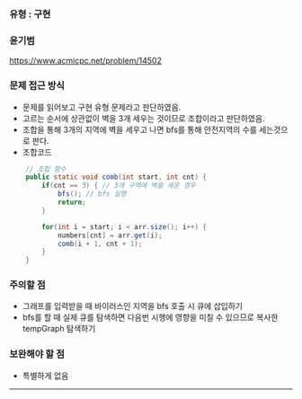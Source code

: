### 유형 : 구현
### 윤기범
https://www.acmicpc.net/problem/14502

### 문제 접근 방식
  - 문제를 읽어보고 구현 유형 문제라고 판단하였음.
  - 고르는 순서에 상관없이 벽을 3개 세우는 것이므로 조합이라고 판단하였음.
  - 조합을 통해 3개의 지역에 벽을 세우고 나면 bfs를 통해 안전지역의 수를 세는것으로 판다.
  - 조합코드
``` Java
    // 조합 함수
    public static void comb(int start, int cnt) {
        if(cnt == 3) { // 3개 구역에 벽을 세운 경우
            bfs(); // bfs 실행
            return;
        }

        for(int i = start; i < arr.size(); i++) {
            numbers[cnt] = arr.get(i);
            comb(i + 1, cnt + 1);
        }
    }
```

### 주의할 점
  - 그래프를 입력받을 때 바이러스인 지역을 bfs 호출 시 큐에 삽입하기
  - bfs를 할 때 실제 큐를 탐색하면 다음번 시행에 영향을 미칠 수 있으므로 복사한 tempGraph 탐색하기

### 보완해야 할 점
  - 특별하게 없음

<hr>
